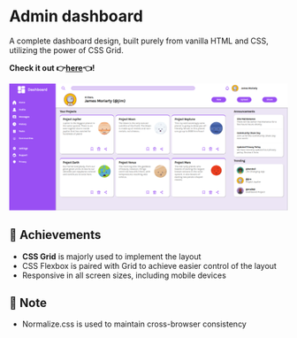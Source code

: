 # Admin dashboard

A complete dashboard design, built purely from vanilla HTML and CSS, utilizing the power of CSS Grid.

**Check it out :point_right:[here](https://mell62.github.io/admin-dashboard):point_left:!**

![dashboard-screenshot](./images/screenshot.png)

## :star2: Achievements

- **CSS Grid** is majorly used to implement the layout
- CSS Flexbox is paired with Grid to achieve easier control of the layout
- Responsive in all screen sizes, including mobile devices

## :page_with_curl: Note

- Normalize.css is used to maintain cross-browser consistency
